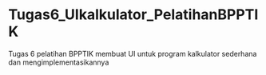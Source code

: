 # Tugas6_UIkalkulator_PelatihanBPPTIK
Tugas 6 pelatihan BPPTIK membuat UI untuk program kalkulator sederhana dan mengimplementasikannya 
